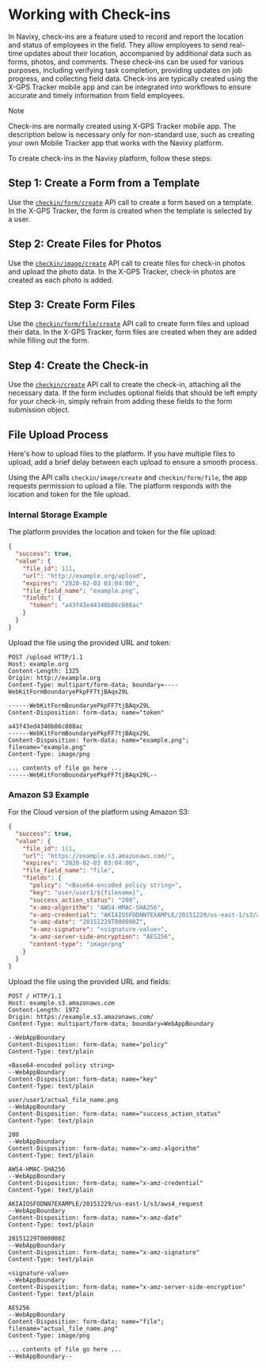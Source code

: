 # Working with Check-ins

In Navixy, check-ins are a feature used to record and report the location and status of employees in the field. They allow employees to send real-time updates about their location, accompanied by additional data such as forms, photos, and comments. These check-ins can be used for various purposes, including verifying task completion, providing updates on job progress, and collecting field data. Check-ins are typically created using the X-GPS Tracker mobile app and can be integrated into workflows to ensure accurate and timely information from field employees.

> [!NOTE]
> Check-ins are normally created using X-GPS Tracker mobile app. The description below is necessary only for non-standard use, such as creating your own Mobile Tracker app that works with the Navixy platform.

To create check-ins in the Navixy platform, follow these steps:

## Step 1: Create a Form from a Template
Use the [`checkin/form/create`](../../resources/field_service/checkin.md#formcreate) API call to create a form based on a template. In the X-GPS Tracker, the form is created when the template is selected by a user.

## Step 2: Create Files for Photos
Use the [`checkin/image/create`](../../resources/field_service/checkin.md#imagecreate) API call to create files for check-in photos and upload the photo data. In the X-GPS Tracker, check-in photos are created as each photo is added.

## Step 3: Create Form Files
Use the [`checkin/form/file/create`](../../resources/field_service/checkin.md#formfilecreate) API call to create form files and upload their data. In the X-GPS Tracker, form files are created when they are added while filling out the form.

## Step 4: Create the Check-in
Use the [`checkin/create`](../../resources/field_service/checkin.md#create) API call to create the check-in, attaching all the necessary data. If the form includes optional fields that should be left empty for your check-in, simply refrain from adding these fields to the form submission object.

## File Upload Process

Here's how to upload files to the platform. If you have multiple files to upload, add a brief delay between each upload to ensure a smooth process.

Using the API calls `checkin/image/create` and `checkin/form/file`, the app requests permission to upload a file. The platform responds with the location and token for the file upload.

### Internal Storage Example

The platform provides the location and token for the file upload:

```json
{
  "success": true,
  "value": {
    "file_id": 111,
    "url": "http://example.org/upload",
    "expires": "2020-02-03 03:04:00",
    "file_field_name": "example.png",
    "fields": {
      "token": "a43f43ed4340b86c808ac"
    }
  }
}
```

Upload the file using the provided URL and token:

```http
POST /upload HTTP/1.1
Host: example.org
Content-Length: 1325
Origin: http://example.org
Content-Type: multipart/form-data; boundary=----WebKitFormBoundaryePkpFF7tjBAqx29L

------WebKitFormBoundaryePkpFF7tjBAqx29L
Content-Disposition: form-data; name="token"

a43f43ed4340b86c808ac
------WebKitFormBoundaryePkpFF7tjBAqx29L
Content-Disposition: form-data; name="example.png"; filename="example.png"
Content-Type: image/png

... contents of file go here ...
------WebKitFormBoundaryePkpFF7tjBAqx29L--
```

### Amazon S3 Example

For the Cloud version of the platform using Amazon S3:

```json
{
  "success": true,
  "value": {
    "file_id": 111,
    "url": "https://example.s3.amazonaws.com/",
    "expires": "2020-02-03 03:04:00",
    "file_field_name": "file",
    "fields": {
      "policy": "<Base64-encoded policy string>",
      "key": "user/user1/${filename}",
      "success_action_status": "200",
      "x-amz-algorithm": "AWS4-HMAC-SHA256",
      "x-amz-credential": "AKIAIOSFODNN7EXAMPLE/20151229/us-east-1/s3/aws4_request",
      "x-amz-date": "20151229T000000Z",
      "x-amz-signature": "<signature-value>",
      "x-amz-server-side-encryption": "AES256",
      "content-type": "image/png"
    }
  }
}
```

Upload the file using the provided URL and fields:

```http
POST / HTTP/1.1
Host: example.s3.amazonaws.com
Content-Length: 1972
Origin: https://example.s3.amazonaws.com/
Content-Type: multipart/form-data; boundary=WebAppBoundary

--WebAppBoundary
Content-Disposition: form-data; name="policy"
Content-Type: text/plain

<Base64-encoded policy string>
--WebAppBoundary
Content-Disposition: form-data; name="key"
Content-Type: text/plain

user/user1/actual_file_name.png
--WebAppBoundary
Content-Disposition: form-data; name="success_action_status"
Content-Type: text/plain

200
--WebAppBoundary
Content-Disposition: form-data; name="x-amz-algorithm"
Content-Type: text/plain

AWS4-HMAC-SHA256
--WebAppBoundary
Content-Disposition: form-data; name="x-amz-credential"
Content-Type: text/plain

AKIAIOSFODNN7EXAMPLE/20151229/us-east-1/s3/aws4_request
--WebAppBoundary
Content-Disposition: form-data; name="x-amz-date"
Content-Type: text/plain

20151229T000000Z
--WebAppBoundary
Content-Disposition: form-data; name="x-amz-signature"
Content-Type: text/plain

<signature-value>
--WebAppBoundary
Content-Disposition: form-data; name="x-amz-server-side-encryption"
Content-Type: text/plain

AES256
--WebAppBoundary
Content-Disposition: form-data; name="file"; filename="actual_file_name.png"
Content-Type: image/png

... contents of file go here ...
--WebAppBoundary--
```
